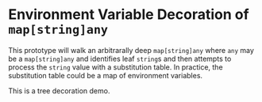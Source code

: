 Environment Variable Decoration of `map[string]any`
===================================================

This prototype will walk an arbitrarally deep `map[string]any` where `any` may
be a `map[string]any` and identifies leaf `string`s and then attempts to process
the `string` value with a substitution table.  In practice, the substitution
table could be a map of environment variables.

This is a tree decoration demo.